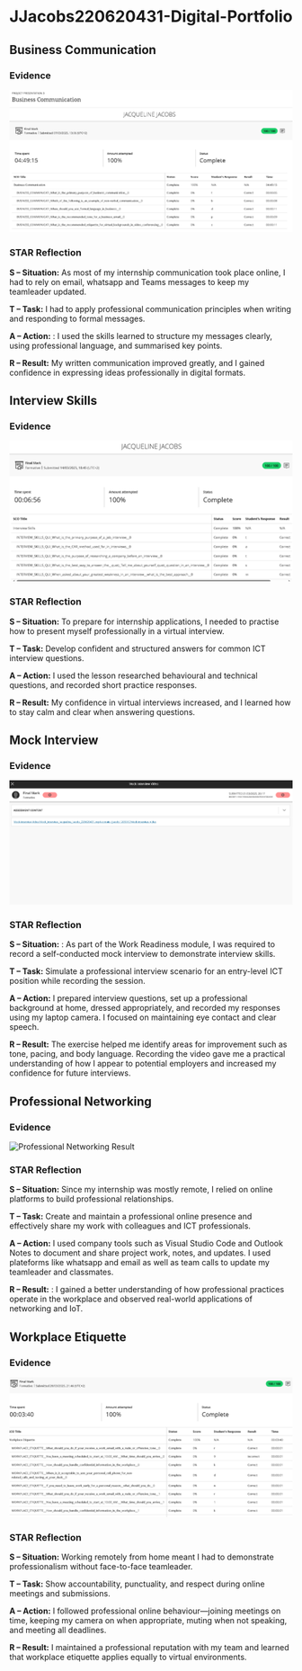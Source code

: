 # JJacobs220620431-Digital-Portfolio

## Business Communication

### Evidence
![Business Communication Result](Evidence/Business_Communication.png)

### STAR Reflection
**S – Situation:** As most of my internship communication took place online, I had to rely on email, whatsapp and Teams messages to keep my teamleader updated.

**T – Task:** I had to apply professional communication principles when writing and responding to formal messages.

**A – Action:** : I used the skills learned to structure my messages clearly, using professional language, and summarised key points.

**R – Result:** My written communication improved greatly, and I gained confidence in expressing ideas professionally in digital formats.

## Interview Skills

### Evidence
![Interview Skills Result](Evidence/Interview_Skills.png)

### STAR Reflection
**S – Situation:**   To prepare for internship applications, I needed to practise how to present myself professionally in a virtual interview.

**T – Task:** Develop confident and structured answers for common ICT interview questions.

**A – Action:**  I used the lesson researched behavioural and technical questions, and recorded short practice responses.

**R – Result:** My confidence in virtual interviews increased, and I learned how to stay calm and clear when answering questions.

## Mock Interview

### Evidence
![Mock Interview Result](Evidence/Mock_Interview.png)

### STAR Reflection
**S – Situation:** : As part of the Work Readiness module, I was required to record a self-conducted mock interview to demonstrate interview skills.

**T – Task:** Simulate a professional interview scenario for an entry-level ICT position while recording the session.

**A – Action:**   I prepared interview questions, set up a professional background at home, dressed appropriately, and recorded my responses using my laptop camera. I focused on maintaining eye contact and clear speech.

**R – Result:** The exercise helped me identify areas for improvement such as tone, pacing, and body language. Recording the video gave me a practical understanding of how I appear to potential employers and increased my confidence for future interviews.

## Professional Networking

### Evidence
![Professional Networking Result](Evidence/Professional_Networking.png)
### STAR Reflection
**S – Situation:**  Since my internship was mostly remote, I relied on online platforms to build professional relationships.

**T – Task:** Create and maintain a professional online presence and effectively share my work with colleagues and ICT professionals.

**A – Action:** I used company tools such as Visual Studio Code and Outlook Notes to document and share project work, notes, and updates. I used plateforms like whatsapp and email as well as team calls to update my teamleader and classmates.

**R – Result:** : I gained a better understanding of how professional practices operate in the workplace and observed real-world applications of networking and IoT.

## Workplace Etiquette

### Evidence
![ Workplace Etiquette results](Evidence/Workplace_Etiquette.PNG)

### STAR Reflection
**S – Situation:**  Working remotely from home meant I had to demonstrate professionalism without face-to-face teamleader.

**T – Task:** Show accountability, punctuality, and respect during online meetings and submissions.

**A – Action:** I followed professional online behaviour—joining meetings on time, keeping my camera on when appropriate, muting when not speaking, and meeting all deadlines.

**R – Result:** I maintained a professional reputation with my team and learned that workplace etiquette applies equally to virtual environments.
